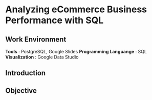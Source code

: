 # Analyzing eCommerce Business Performance with SQL
## Work Environment
**Tools** : PostgreSQL, Google Slides
**Programming Languange** : SQL
**Visualization** : Google Data Studio
## Introduction
## Objective